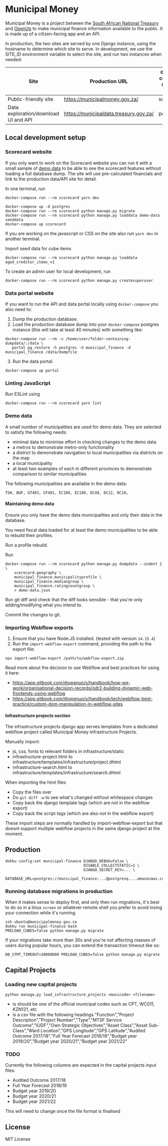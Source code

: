 # Municipal Money

Municipal Money is a project between the [South African National Treasury](http://www.treasury.gov.za/) and [OpenUp](https://openup.org.za) to
make municipal finance information available to the public. It is made up of a citizen-facing app and an API.

In production, the two sites are served by one Django instance, using the hostname to determine which site to serve. In development, we use the SITE_ID environment variable to select the site, and run two instances when needed:

| Site                                 | Production URL                         | docker-compose service name | Django Sites ID |
|--------------------------------------|----------------------------------------|-----------------------------|-----------------|
| Public-friendly site                 | https://municipalmoney.gov.za/         | scorecard                   | 2               |
| Data exploration/download UI and API | https://municipaldata.treasury.gov.za/ | portal                      | 3               |


## Local development setup


### Scorecard website

If you only want to work on the Scorecard website you can run it with a small sample of
[demo data](#demo-data) to be able to see the scorecard features without loading a full
database dump. The site will use pre-calculated
financials and link to the production data/API site for detail.

In one terminal, run

```
docker-compose run --rm scorecard yarn dev
```

```
docker-compose up -d postgres
docker-compose run --rm scorecard python manage.py migrate
docker-compose run --rm scorecard python manage.py loaddata demo-data seeddata
docker-compose up scorecard
```

If you are working on the javascript or CSS on the site also run `yarn dev` in another terminal.

Import seed data for cube items

```
docker-compose run --rm scorecard python manage.py loaddata aged_creditor_items_v1
```

To create an admin user for local development, run

```
docker-compose run --rm scorecard python manage.py createsuperuser
```


### Data portal website

If you want to run the API and data portal locally using `docker-compose` you also need to:

1. Dump the production database.
2. Load the production database dump into your `docker-compose` postgres instance
   (this will take at least 40 minutes) with something like:

```
docker-compose run --rm -v /home/user/folder-containing-dumpdata/:/data \
   portal pg_restore -h postgres -U municipal_finance -d municipal_finance /data/dumpfile
```

3. Run the data portal:

```
docker-compose up portal
```

### Linting JavaScript

Run ESLint using

```
docker-compose run --rm scorecard yarn lint
```

### Demo data

A small number of municipalities are used for demo data. They are selected to satisfy
the following needs:

- minimal data to minimise effort in checking changes to the demo data
- a metros to demonstrate metro-only functionality
- a district to demonstrate navigation to local municipalities via districts on the map
- a local municipality
- at least two examples of each in different provinces to demonstrate comparison to similar municipalities

The following municipalities are available in the demo data:

```
TSH, BUF, GT483, GT481, EC109, EC108, DC48, DC12, DC10, 
```

#### Maintaining demo data

Ensure you only have the demo data municipalities and only their data in the database.

You need fiscal data loaded for at least the demo municipalities to be able to rebuild their profiles.

Run a profile rebuild.

Run

```
docker-compose run --rm scorecard python manage.py dumpdata --indent 2 \
    scorecard.geography \
    municipal_finance.municipalityprofile \
    municipal_finance.mediangroup \
    municipal_finance.ratingcountgroup \
    > demo-data.json
```

Run git diff and check that the diff looks sensible - that you're only adding/modifying
what you intend to.

Commit the changes to git.


### Importing Webflow exports

1. Ensure that you have Node.JS installed. (tested with version `14.15.4`)
2. Run the `import-webflow-export` command, providing the path to the export file:

```
npx import-webflow-export /path/to/webflow-export.zip
```

Read more about the decision to use Webflow and best practices for using it here:
- https://app.gitbook.com/@openup/s/handbook/how-we-work/organisational-decision-records/odr2-building-dynamic-web-frontends-using-webflow
- https://app.gitbook.com/@openup/s/handbook/tech/webflow-best-practice/custom-dom-manipulation-in-webflow-sites

#### Infrastructure projects section

The infrastructure projects django app serves templates from a dedicated webflow project called Municipal Money Infrastructure Projects.

Manually import:

- js, css, fonts to relevant folders in infrastructure/static
- infrastructure-project.html to infrastructure/templates/infrastructure/project.dhtml
- infrastructure-search.html to infrastructure/templates/infrastructure/search.dhtml

When importing the html files

- Copy the files over
- Do `git diff -w` to see what's changed without whitespace changes
- Copy back the django template tags (which are not in the webflow export)
- Copy back the script tags (which are also not in the webflow export)

These import steps are normally handled by import-webflow-export but that doesnt support multiple webflow projects in the same django project at the moment.

## Production

```
dokku config:set municipal-finance DJANGO_DEBUG=False \
                                   DISABLE_COLLECTSTATIC=1 \
                                   DJANGO_SECRET_KEY=... \
                                   DATABASE_URL=postgres://municipal_finance:...@postgresq....amazonaws.com/municipal_finance
```


### Running database migrations in production

When it makes sense to deploy first, and only then run migrations, it's best to do so in a linux `screen` or whatever remote shell you prefer to avoid losing your connection while it's running.

```
ssh ubuntu@municipalmoney.gov.za
dokku run municipal-finance bash
PRELOAD_CUBES=false python manage.py migrate
```

If your migrations take more than 30s and you're not affecting masses of users during popular hours, you can extend the transaction timeout like so:

```
DB_STMT_TIMEOUT=30000000 PRELOAD_CUBES=false python manage.py migrate
```


## Capital Projects


### Loading new capital projects

`python manage.py load_infrastructure_projects <municode> <filename>`

- <municode> is should be one of the official municipal codes such as CPT, WC011, KZN121, etc
- <filename> is a csv file with the following headings
"Function","Project Description","Project Number","Type","MTSF Service Outcome","IUDF","Own Strategic Objectives","Asset Class","Asset Sub-Class","Ward Location","GPS Longitude","GPS Latitude","Audited Outcome 2017/18","Full Year Forecast 2018/19","Budget year 2019/20","Budget year 2020/21","Budget year 2021/22"

### TODO

Currently the following columns are expected in the capital projects input files:

- Audited Outcome 2017/18
- Full Year Forecast 2018/19
- Budget year 2019/20
- Budget year 2020/21
- Budget year 2021/22

This will need to change once the file format is finalised


## License

MIT License
